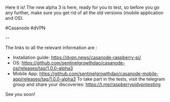 Here it is!
The new alpha 3 is here, ready for you to test, so before you go any further, make sure you get rid of all the old versions (mobile application and OS).

#Casanode #dVPN

--

The links to all the relevant information are :
- Installation guide: https://dvpn.news/casanode-raspberry-pi/
- OS: https://github.com/sentinelgrowthdao/casanode-os/releases/tag/1.0.0-alpha3
- Mobile App: https://github.com/sentinelgrowthdao/casanode-mobile-app/releases/tag/1.0.0-alpha3
To take part in the tests, visit the telegram group and share your discoveries: https://t.me/raspberrypidvpntesting

See you soon!